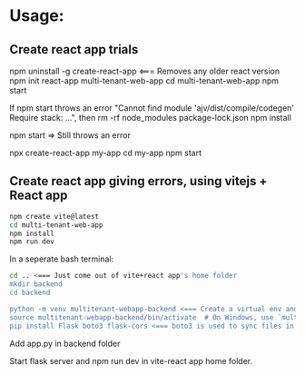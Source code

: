 # Usage:
## Create react app trials
npm uninstall -g create-react-app <=== Removes any older react version
npm init react-app multi-tenant-web-app
cd multi-tenant-web-app
npm start

If npm start throws an error "Cannot find module 'ajv/dist/compile/codegen' Require stack: ...", then
rm -rf node_modules package-lock.json
npm install

npm start => Still throws an error

npx create-react-app my-app
cd my-app
npm start

## Create react app giving errors, using vitejs + React app
```bash
npm create vite@latest
cd multi-tenant-web-app
npm install
npm run dev
```

In a seperate bash terminal:
```bash
cd .. <=== Just come out of vite+react app's home folder
mkdir backend 
cd backend

python -m venv multitenant-webapp-backend <=== Create a virtual env and activate it
source multitenant-webapp-backend/bin/activate  # On Windows, use `multitenant-webapp-backend\Scripts\activate`
pip install Flask boto3 flask-cors <=== boto3 is used to sync files in s3
```
Add app.py in backend folder

Start flask server and npm run dev in vite-react app home folder.